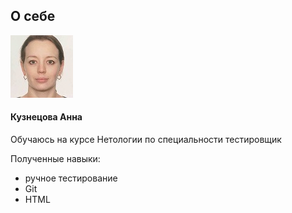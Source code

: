## О себе
![фото](702417549.jpeg)

#### **Кузнецова Анна**

Обучаюсь на курсе Нетологии по специальности тестировщик 

Полученные навыки:
- ручное тестирование
- Git
- HTML
